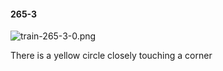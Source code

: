 #### 265-3
![train-265-3-0.png](https://github.com/lil-lab/nlvr/raw/master/nlvr/train/images/48/train-265-3-0.png "train-265-3-0.png")

There is a yellow circle closely touching a corner